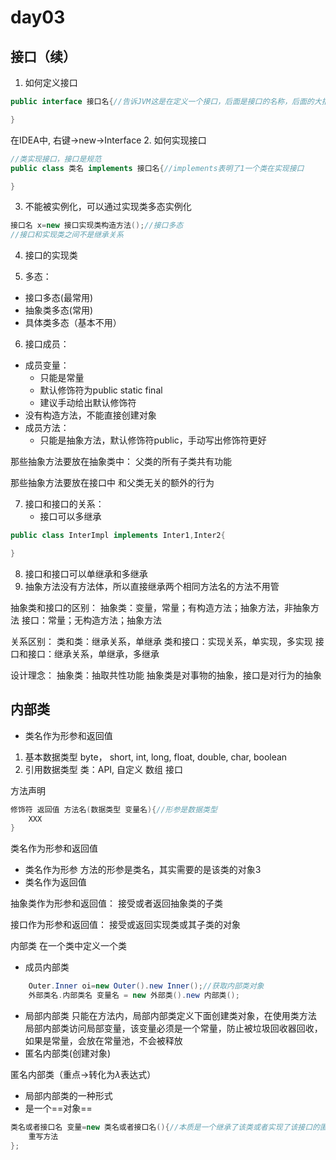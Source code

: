 # day03

## 接口（续）

1. 如何定义接口
```java
public interface 接口名{//告诉JVM这是在定义一个接口，后面是接口的名称，后面的大括号是接口的范围

}
```
在IDEA中, 右键->new->Interface
2. 如何实现接口
```java
//类实现接口，接口是规范
public class 类名 implements 接口名{//implements表明了1一个类在实现接口

}
```
3. 不能被实例化，可以通过实现类多态实例化
```java
接口名 x=new 接口实现类构造方法();//接口多态
//接口和实现类之间不是继承关系
```

4. 接口的实现类

5. 多态：
- 接口多态(最常用)
- 抽象类多态(常用)
- 具体类多态（基本不用）

6. 接口成员：
- 成员变量：
  - 只能是常量
  - 默认修饰符为public static final
  - 建议手动给出默认修饰符
- 没有构造方法，不能直接创建对象
- 成员方法：
  - 只能是抽象方法，默认修饰符public，手动写出修饰符更好

那些抽象方法要放在抽象类中：
父类的所有子类共有功能

那些抽象方法要放在接口中
和父类无关的额外的行为

7. 接口和接口的关系：
   - 接口可以多继承
```java
public class InterImpl implements Inter1,Inter2{

}
```
8. 接口和接口可以单继承和多继承
9. 抽象方法没有方法体，所以直接继承两个相同方法名的方法不用管

抽象类和接口的区别：
抽象类：变量，常量；有构造方法；抽象方法，非抽象方法
接口：常量；无构造方法；抽象方法

关系区别：
类和类：继承关系，单继承
类和接口：实现关系，单实现，多实现
接口和接口：继承关系，单继承，多继承

设计理念：
抽象类：抽取共性功能
抽象类是对事物的抽象，接口是对行为的抽象

## 内部类

- 类名作为形参和返回值
1. 基本数据类型
   byte， short, int, long, float, double, char, boolean 
2. 引用数据类型
   类：API, 自定义
   数组
   接口


方法声明
```java
修饰符 返回值 方法名(数据类型 变量名){//形参是数据类型
    XXX
}
```

类名作为形参和返回值
- 类名作为形参
  方法的形参是类名，其实需要的是该类的对象3
- 类名作为返回值

抽象类作为形参和返回值：
接受或者返回抽象类的子类

接口作为形参和返回值：
接受或返回实现类或其子类的对象

内部类
在一个类中定义一个类

- 成员内部类
```java
    Outer.Inner oi=new Outer().new Inner();//获取内部类对象
    外部类名.内部类名 变量名 = new 外部类().new 内部类();
```
- 局部内部类
  只能在方法内，局部内部类定义下面创建类对象，在使用类方法
  局部内部类访问局部变量，该变量必须是一个常量，防止被垃圾回收器回收，如果是常量，会放在常量池，不会被释放
- 匿名内部类(创建对象)
  
匿名内部类（重点->转化为$\lambda$表达式）
- 局部内部类的一种形式
- 是一个==对象==
```java
类名或者接口名 变量=new 类名或者接口名(){//本质是一个继承了该类或者实现了该接口的匿名对象
    重写方法
};
```

